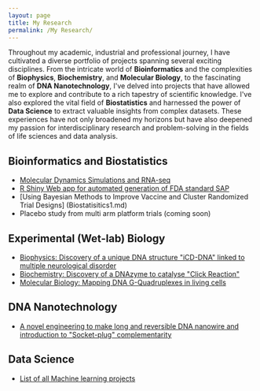 ```yaml
---
layout: page
title: My Research
permalink: /My Research/
---
```


Throughout my academic, industrial and professional journey, I have cultivated a diverse portfolio of projects spanning several exciting disciplines. From the intricate world of **Bioinformatics** and the complexities of **Biophysics**, **Biochemistry**, and **Molecular Biology**, to the fascinating realm of **DNA Nanotechnology**, I've delved into projects that have allowed me to explore and contribute to a rich tapestry of scientific knowledge. I've also explored the vital field of **Biostatistics** and harnessed the power of **Data Science** to extract valuable insights from complex datasets. These experiences have not only broadened my horizons but have also deepened my passion for interdisciplinary research and problem-solving in the fields of life sciences and data analysis. 
 
## Bioinformatics and Biostatistics
 - [Molecular Dynamics Simulations and RNA-seq](Bioinformatics1.md)
 - [R Shiny Web app for automated generation of FDA standard SAP](https://3wsncf-prince0kumar-lat.shinyapps.io/SAP_TLF_App/)
 - [Using Bayesian Methods to Improve Vaccine and Cluster Randomized Trial Designs] (Biostatisitics1.md)
 - Placebo study from multi arm platform trials (coming soon)

## Experimental (Wet-lab) Biology

- [Biophysics: Discovery of a unique DNA structure "iCD-DNA" linked to multiple neurological disorder](Biophysics.md)
- [Biochemistry: Discovery of a DNAzyme to catalyse "Click Reaction"](Biochemistry.md)
- [Molecular Biology: Mapping DNA G-Quadruplexes in living cells](MolecularBiology.md)


## DNA Nanotechnology
- [A novel engineering to make long and reversible DNA nanowire and introduction to "Socket-plug" complementarity](DNANanotech.md)


## Data Science

- [List of all Machine learning projects](DataScience.md)
    

